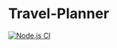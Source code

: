 # Travel-Planner

[![Node.js CI](https://github.com/AlexMFV/Travel-Planner/actions/workflows/node.js.yml/badge.svg)](https://github.com/AlexMFV/Travel-Planner/actions/workflows/node.js.yml)
